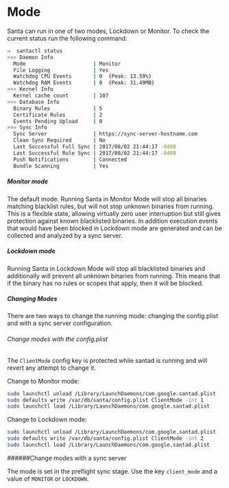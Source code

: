 # Mode

Santa can run in one of two modes, Lockdown or Monitor. To check the current status run the following command:

```sh
⇒  santactl status
>>> Daemon Info
  Mode                      | Monitor
  File Logging              | Yes
  Watchdog CPU Events       | 0  (Peak: 13.59%)
  Watchdog RAM Events       | 0  (Peak: 31.49MB)
>>> Kernel Info
  Kernel cache count        | 107
>>> Database Info
  Binary Rules              | 5
  Certificate Rules         | 2
  Events Pending Upload     | 0
>>> Sync Info
  Sync Server               | https://sync-server-hostname.com
  Clean Sync Required       | No
  Last Successful Full Sync | 2017/08/02 21:44:17 -0400
  Last Successful Rule Sync | 2017/08/02 21:44:17 -0400
  Push Notifications        | Connected
  Bundle Scanning           | Yes
```

##### Monitor mode

The default mode. Running Santa in Monitor Mode will stop all binaries matching blacklist rules, but will not stop unknown binaries from running. This is a flexible state, allowing virtually zero user interruption but still gives protection against known blacklisted binaries. In addition execution events that would have been blocked in Lockdown mode are generated and can be collected and analyzed by a sync server.

##### Lockdown mode

Running Santa in Lockdown Mode will stop all blacklisted binaries and additionally will prevent all unknown binaries from running. This means that if the binary has no rules or scopes that apply, then it will be blocked.

##### Changing Modes

There are two ways to change the running mode: changing the config.plist and with a sync server configuration.

###### Change modes with the config.plist

The `ClientMode` config key is protected while santad is running and will revert any attempt to change it.

Change to Monitor mode:

```sh
sudo launchctl unload /Library/LaunchDaemons/com.google.santad.plist
sudo defaults write /var/db/santa/config.plist ClientMode -int 1
sudo launchctl load /Library/LaunchDaemons/com.google.santad.plist
```

Change to Lockdown mode:

```sh
sudo launchctl unload /Library/LaunchDaemons/com.google.santad.plist
sudo defaults write /var/db/santa/config.plist ClientMode -int 2
sudo launchctl load /Library/LaunchDaemons/com.google.santad.plist
```

######Change modes with a sync server

The mode is set in the preflight sync stage. Use the key `client_mode` and a value of `MONITOR` or `LOCKDOWN`.
